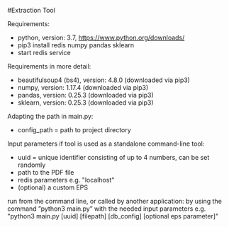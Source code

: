 #Extraction Tool 

Requirements: 
* python, version: 3.7, https://www.python.org/downloads/ 
* pip3 install redis numpy pandas sklearn 
* start redis service 
 
Requirements in more detail: 
* beautifulsoup4 (bs4), version: 4.8.0 (downloaded via pip3) 
* numpy, version: 1.17.4 (downloaded via pip3) 
* pandas, version: 0.25.3 (downloaded via pip3) 
* sklearn, version: 0.25.3 (downloaded via pip3) 
 
Adapting the path in main.py: 
* config_path = path to project directory 
 
Input parameters if tool is used as a standalone command-line tool: 
* uuid = unique identifier consisting of up to 4 numbers, can be set randomly 
* path to the PDF file 
* redis parameters e.g. "localhost" 
* (optional) a custom EPS 
 

run from the command line, or called by another application: 
by using the command ”python3 main.py” with the needed input parameters e.g. "python3 main.py [uuid] [filepath] [db_config] [optional eps parameter]"  
 
 
